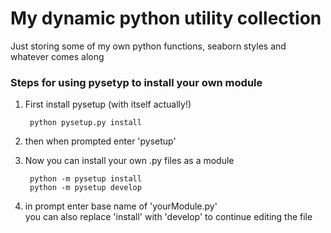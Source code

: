 # My dynamic python utility collection

Just storing some of my own python functions, seaborn styles and whatever comes along


### Steps for using pysetyp to install your own module  

1. First install pysetup (with itself actually!)  

        python pysetup.py install  

2. then when prompted enter 'pysetup'  
3. Now you can install your own .py files as a module  

        python -m pysetup install  
        python -m pysetup develop  

4. in prompt enter base name of 'yourModule.py'  
you can also replace 'install' with 'develop' to continue editing the file  
